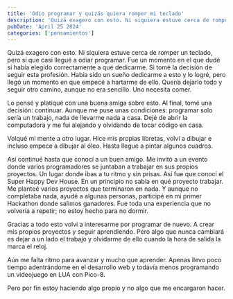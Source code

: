 ```yaml
---
title: 'Odio programar y quizás quiera romper mi teclado'
description: 'Quizá exagero con esto. Ni siquiera estuve cerca de romper un teclado, pero sí que casi llegué a odiar programar.'
pubDate: 'April 25 2024'
categories: ['pensamientos']
---
```


Quizá exagero con esto. Ni siquiera estuve cerca de romper un teclado, pero sí que casi llegué a odiar programar. Fue un momento en el que dudé si había elegido correctamente a qué dedicarme. Si tomé la decisión de seguir esta profesión. Había sido un sueño dedicarme a esto y lo logré, pero llegó un momento en que empecé a hartarme de ello. Quería dejarlo todo y seguir otro camino, aunque no era sencillo. Uno necesita comer.

Lo pensé y platiqué con una buena amiga sobre esto. Al final, tomé una decisión: continuar. Aunque me puse unas condiciones: programar solo sería un trabajo, nada de llevarme nada a casa. Dejé de abrir la computadora y me fui alejando y olvidando de tocar código en casa.

Volqué mi mente a otro lugar.  Hice mis propias libretas, volví a dibujar e incluso empece a dibujar al óleo. Hasta llegue a pintar algunos cuadros.

Así continué hasta que conocí a un buen amigo. Me invitó a un evento donde varios programadores se juntaban a trabajar en sus propios proyectos. Un lugar donde ibas a tu ritmo y sin prisas. Así fue que conocí el Super Happy Dev House. En un principio no sabía en qué proyecto trabajar. Me planteé varios proyectos que terminaron en nada. Y aunque no completaba nada, ayudé a algunas personas, participé en mi primer Hackathon donde salimos ganadores. Fue toda una experiencia que no volvería a repetir; no estoy hecho para no dormir.

Gracias a todo esto volví a interesarme por programar de nuevo. A crear mis propios proyectos y seguir aprendiendo. Pero algo que nunca cambiará es dejar a un lado el trabajo y olvidarme de ello cuando la hora de salida la marca el reloj.

Aún me falta ritmo para avanzar y mucho que aprender. Apenas llevo poco tiempo adentrándome en el desarrollo web y todavía menos programando un videojuego en LUA con Pico-8.

Pero por fin estoy haciendo algo propio y no algo que me encargaron hacer.
